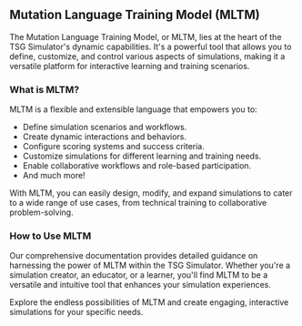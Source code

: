 ## Mutation Language Training Model (MLTM)

The Mutation Language Training Model, or MLTM, lies at the heart of the TSG Simulator's dynamic capabilities. It's a powerful tool that allows you to define, customize, and control various aspects of simulations, making it a versatile platform for interactive learning and training scenarios.

### What is MLTM?

MLTM is a flexible and extensible language that empowers you to:

- Define simulation scenarios and workflows.
- Create dynamic interactions and behaviors.
- Configure scoring systems and success criteria.
- Customize simulations for different learning and training needs.
- Enable collaborative workflows and role-based participation.
- And much more!

With MLTM, you can easily design, modify, and expand simulations to cater to a wide range of use cases, from technical training to collaborative problem-solving.

### How to Use MLTM

Our comprehensive documentation provides detailed guidance on harnessing the power of MLTM within the TSG Simulator. Whether you're a simulation creator, an educator, or a learner, you'll find MLTM to be a versatile and intuitive tool that enhances your simulation experiences.

Explore the endless possibilities of MLTM and create engaging, interactive simulations for your specific needs.
